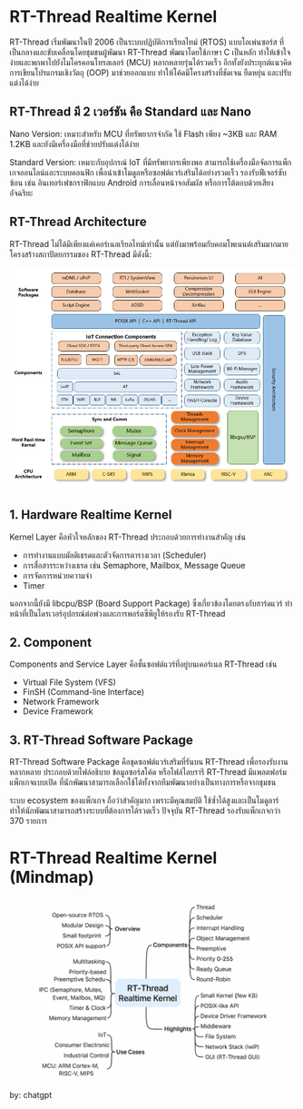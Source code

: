 # RT-Thread Realtime Kernel

RT-Thread เริ่มพัฒนาในปี 2006 เป็นระบบปฏิบัติการเรียลไทม์ (RTOS) แบบโอเพ่นซอร์ส ที่เป็นกลางและขับเคลื่อนโดยชุมชนผู้พัฒนา RT-Thread พัฒนาโดยใช้ภาษา C เป็นหลัก ทำให้เข้าใจง่ายและพกพาไปยังไมโครคอนโทรลเลอร์ (MCU) หลากหลายรุ่นได้รวดเร็ว อีกทั้งยังประยุกต์แนวคิดการเขียนโปรแกรมเชิงวัตถุ (OOP) มาช่วยออกแบบ ทำให้โค้ดมีโครงสร้างที่ชัดเจน ยืดหยุ่น และปรับแต่งได้ง่าย 

## RT-Thread มี 2 เวอร์ชัน คือ Standard และ Nano

Nano Version: เหมาะสำหรับ MCU ที่ทรัพยากรจำกัด ใช้ Flash เพียง ~3KB และ RAM 1.2KB และยังมีเครื่องมือที่ช่วยปรับแต่งได้ง่าย

Standard Version: เหมาะกับอุปกรณ์ IoT ที่มีทรัพยากรเพียงพอ สามารถใช้เครื่องมือจัดการแพ็กเกจออนไลน์และระบบคอนฟิก เพื่อนำเข้าโมดูลหรือซอฟต์แวร์เสริมได้อย่างรวดเร็ว รองรับฟีเจอร์ซับซ้อน เช่น อินเทอร์เฟซกราฟิกแบบ Android การเลื่อนหน้าจอสัมผัส หรือการโต้ตอบด้วยเสียงอัจฉริยะ

## RT-Thread Architecture
RT-Thread ไม่ได้มีเพียงแค่เคอร์เนลเรียลไทม์เท่านั้น แต่ยังมาพร้อมกับคอมโพเนนต์เสริมมากมาย โครงสร้างสถาปัตยกรรมของ RT-Thread มีดังนี้:

![](./images/architecture.png)

## 1. Hardware Realtime Kernel
Kernel Layer คือหัวใจหลักของ RT-Thread ประกอบด้วยการทำงานสำคัญ เช่น
- การทำงานแบบมัลติเธรดและตัวจัดการตารางเวลา (Scheduler)
- การสื่อสารระหว่างเธรด เช่น Semaphore, Mailbox, Message Queue
- การจัดการหน่วยความจำ
- Timer

นอกจากนี้ยังมี libcpu/BSP (Board Support Package) ซึ่งเกี่ยวข้องโดยตรงกับฮาร์ดแวร์ ทำหน้าที่เป็นไดรเวอร์อุปกรณ์ต่อพ่วงและการพอร์ตซีพียูให้รองรับ RT-Thread

## 2. Component
Components and Service Layer คือชั้นซอฟต์แวร์ที่อยู่บนเคอร์เนล RT-Thread เช่น
- Virtual File System (VFS)
- FinSH (Command-line Interface)
- Network Framework
- Device Framework

## 3. RT-Thread Software Package
RT-Thread Software Package คือชุดซอฟต์แวร์เสริมที่รันบน RT-Thread เพื่อรองรับงานหลากหลาย ประกอบด้วยไฟล์อธิบาย ข้อมูลซอร์สโค้ด หรือไฟล์ไลบรารี RT-Thread มีแพลตฟอร์มแพ็กเกจแบบเปิด ที่นักพัฒนาสามารถเลือกใช้ได้ทั้งจากทีมพัฒนาอย่างเป็นทางการหรือจากชุมชน

ระบบ ecosystem ของแพ็กเกจ ถือว่าสำคัญมาก เพราะมีคุณสมบัติ ใช้ซ้ำได้สูงและเป็นโมดูลาร์ ทำให้นักพัฒนาสามารถสร้างระบบที่ต้องการได้รวดเร็ว ปัจจุบัน RT-Thread รองรับแพ็กเกจกว่า 370 รายการ 


# RT-Thread Realtime Kernel (Mindmap)
![](./images/realtime-mindmap.png)
by: chatgpt